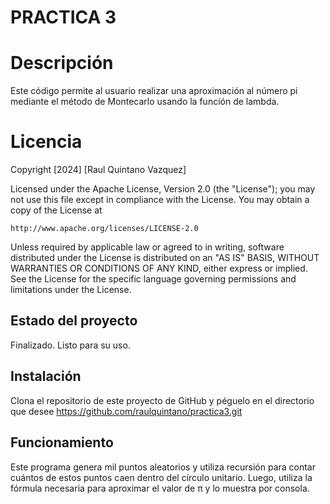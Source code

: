 # PRACTICA 3

# Descripción
Este código permite al usuario realizar una aproximación al número pi mediante el método de Montecarlo usando la función de lambda.

# Licencia
Copyright [2024] [Raul Quintano Vazquez]

Licensed under the Apache License, Version 2.0 (the "License");
you may not use this file except in compliance with the License.
You may obtain a copy of the License at

    http://www.apache.org/licenses/LICENSE-2.0

Unless required by applicable law or agreed to in writing, software
distributed under the License is distributed on an "AS IS" BASIS,
WITHOUT WARRANTIES OR CONDITIONS OF ANY KIND, either express or implied.
See the License for the specific language governing permissions and
limitations under the License.


## Estado del proyecto

Finalizado. Listo para su uso.

## Instalación

Clona el repositorio de este proyecto de GitHub y péguelo en el directorio que desee
https://github.com/raulquintano/practica3.git


## Funcionamiento

Este programa genera mil  puntos aleatorios y utiliza recursión para contar cuántos de estos puntos caen dentro del círculo unitario. Luego, utiliza la fórmula necesaria para aproximar el valor de π y lo muestra por consola.


